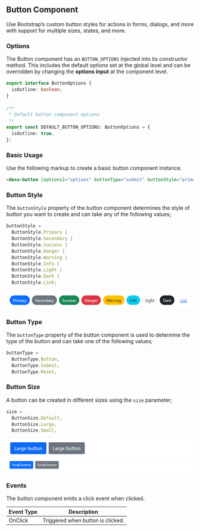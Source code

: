 ## Button Component

Use Bootstrap’s custom button styles for actions in forms, dialogs, and more with support for multiple sizes, states, and more.

### Options

The Button component has an `BUTTON_OPTIONS` injected into its constructor method. This includes the default options set at the global level and can be overridden by changing the **options input** at the component level.

```typescript
export interface ButtonOptions {
  isOutline: boolean;
}

/**
 * Default button component options
 */
export const DEFAULT_BUTTON_OPTIONS: ButtonOptions = {
  isOutline: true,
};
```

### Basic Usage

Use the following markup to create a basic button component instance.

```html
<desx-button [options]="options" buttonType="submit" buttonStyle="primary"></desx-button>
```

### Button Style

The `buttonStyle` property of the button component determines the style of button you want to create and can take any of the following values;

```typescript
buttonStyle =
  ButtonStyle.Primary |
  ButtonStyle.Secondary |
  ButtonStyle.Success |
  ButtonStyle.Danger |
  ButtonStyle.Warning |
  ButtonStyle.Info |
  ButtonStyle.Light |
  ButtonStyle.Dark |
  ButtonStyle.Link;
```

![Button component](/src/assets/docs/buttons.PNG)

### Button Type

The `buttonType` property of the button component is used to determine the type of the button and can take one of the following values;

```typescript
buttonType = 
  ButtonType.Button,
  ButtonType.Submit,
  ButtonType.Reset,
```

### Button Size
A button can be created in different sizes using the ``size`` parameter;

```typescript
size = 
  ButtonSize.Default,
  ButtonSize.Large,
  ButtonSize.Small,
```

![Button component](/src/assets/docs/button-sizes.PNG)
![Button component](/src/assets/docs/button-sizes-2.PNG)

### Events

The button component emits a click event when clicked.

| Event Type | Description                                                                                |
| ---------- | ------------------------------------------------------------------------------------------ |
| OnClick    | Triggered when button is clicked.                                |
